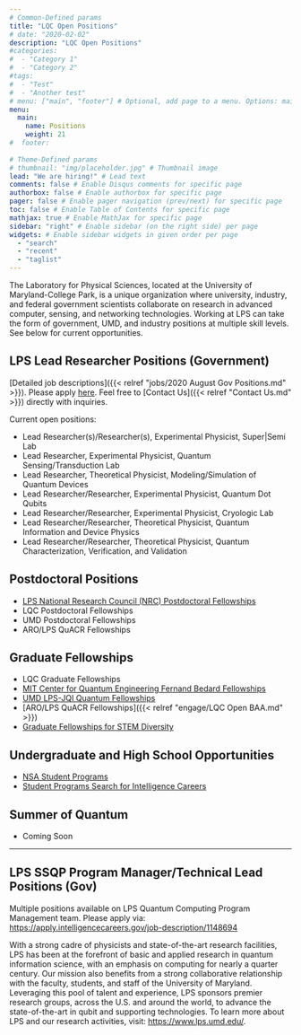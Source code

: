 ```yaml
---
# Common-Defined params
title: "LQC Open Positions"
# date: "2020-02-02"
description: "LQC Open Positions"
#categories:
#  - "Category 1"
#  - "Category 2"
#tags:
#  - "Test"
#  - "Another test"
# menu: ["main", "footer"] # Optional, add page to a menu. Options: main, side, footer
menu:
  main:
    name: Positions
    weight: 21
#  footer:
  
# Theme-Defined params
# thumbnail: "img/placeholder.jpg" # Thumbnail image
lead: "We are hiring!" # Lead text
comments: false # Enable Disqus comments for specific page
authorbox: false # Enable authorbox for specific page
pager: false # Enable pager navigation (prev/next) for specific page
toc: false # Enable Table of Contents for specific page
mathjax: true # Enable MathJax for specific page
sidebar: "right" # Enable sidebar (on the right side) per page
widgets: # Enable sidebar widgets in given order per page
  - "search"
  - "recent"
  - "taglist"
---
```



The Laboratory for Physical Sciences, located at the University of Maryland-College Park, is a unique organization where university, industry, and federal government scientists collaborate on research in advanced computer, sensing, and networking technologies. Working at LPS can take the form of government, UMD, and industry positions at multiple skill levels. See below for current opportunities.

## LPS Lead Researcher Positions (Government)
[Detailed job descriptions]({{< relref "jobs/2020 August Gov Positions.md" >}}). Please apply [here](https://apply.intelligencecareers.gov/job-description/1148740). Feel free to [Contact Us]({{< relref "Contact Us.md" >}}) directly with inquiries.

Current open positions:

- Lead Researcher(s)/Researcher(s), Experimental Physicist, Super|Semi Lab
- Lead Researcher, Experimental Physicist, Quantum Sensing/Transduction Lab
- Lead Researcher, Theoretical Physicist, Modeling/Simulation of Quantum Devices
- Lead Researcher/Researcher, Experimental Physicist, Quantum Dot Qubits
- Lead Researcher/Researcher, Experimental Physicist, Cryologic Lab
- Lead Researcher/Researcher, Theoretical Physicist, Quantum Information and Device Physics
- Lead Researcher/Researcher, Theoretical Physicist, Quantum Characterization, Verification, and Validation



## Postdoctoral Positions
- [LPS National Research Council (NRC) Postdoctoral Fellowships](http://nrc58.nas.edu/RAPLab10/Opportunity/Opportunities.aspx?LabCode=36)
- LQC Postdoctoral Fellowships
- UMD Postdoctoral Fellowships
- ARO/LPS QuACR Fellowships

## Graduate Fellowships
- LQC Graduate Fellowships
- [MIT Center for Quantum Engineering Fernand Bedard Fellowships](https://cqe.mit.edu/doc-bedard-fellowship/)
- [UMD LPS-JQI Quantum Fellowships](https://jqi.umd.edu/apply)
- [ARO/LPS QuACR Fellowships]({{< relref "engage/LQC Open BAA.md" >}})
- [Graduate Fellowships for STEM Diversity](https://stemfellowships.org)

## Undergraduate and High School  Opportunities

- [NSA Student Programs](https://www.intelligencecareers.gov/nsa/nsastudents.html)
- [Student Programs Search for Intelligence Careers](https://www.intelligencecareers.gov/icstudents.html)

## Summer of Quantum

- Coming Soon

<hr>

## LPS SSQP Program Manager/Technical Lead Positions (Gov)
Multiple positions available on LPS Quantum Computing Program Management team.
Please apply via: https://apply.intelligencecareers.gov/job-description/1148694 

With a strong cadre of physicists and state-of-the-art research facilities, LPS has been at the forefront of basic and applied research in quantum information science, with an emphasis on computing for nearly a quarter century. Our mission also benefits from a strong collaborative relationship with the faculty, students, and staff of the University of Maryland. Leveraging this pool of talent and experience, LPS sponsors premier research groups, across the U.S. and around the world, to advance the state-of-the-art in qubit and supporting technologies. To learn more about LPS and our research activities, visit: https://www.lps.umd.edu/. 